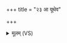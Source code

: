 +++
title = "२३ आ यूथेव"

+++
<details><summary>मूलम् (VS)</summary>

आ यू॒थेव॑क्षु॒मति॑ प॒श्वो अ॑ख्यद्दे॒वानां॒ जनि॒मान्त्यु॒ग्रः।  
मर्ता॑सश्चिदु॒र्वशीर॑कृप्रन्वृ॒धे चि॑द॒र्य उप॑रस्या॒योः ॥
</details>